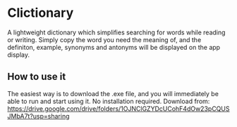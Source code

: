 # Clictionary 

A lightweight dictionary which simplifies searching for words while reading or writing. Simply copy the word you need the meaning of, and the definiton, example, synonyms and antonyms will be displayed on the app display. 


## How to use it
The easiest way is to download the .exe file, and you will immediately be able to run and start using it. No installation required.
Download from: https://drive.google.com/drive/folders/1OJNClGZYDcUCohF4dOw23pCQUSJMbA7t?usp=sharing
